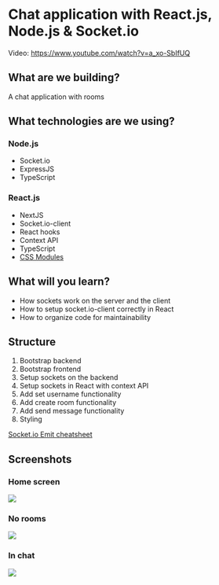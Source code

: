 # Chat application with React.js, Node.js & Socket.io

Video: https://www.youtube.com/watch?v=a_xo-SbIfUQ

## What are we building?
A chat application with rooms

## What technologies are we using?
### Node.js
- Socket.io
- ExpressJS
- TypeScript

### React.js
- NextJS
- Socket.io-client
- React hooks
- Context API
- TypeScript
- [CSS Modules](https://nextjs.org/docs/basic-features/built-in-css-support#adding-component-level-css)

## What will you learn?
- How sockets work on the server and the client
- How to setup socket.io-client correctly in React
- How to organize code for maintainability

## Structure
1. Bootstrap backend
2. Bootstrap frontend
3. Setup sockets on the backend
4. Setup sockets in React with context API
5. Add set username functionality
6. Add create room functionality
7. Add send message functionality
8. Styling

[Socket.io Emit cheatsheet](https://socket.io/docs/v3/emit-cheatsheet/index.html)

## Screenshots
### Home screen
![](./screenshots/1.png)
### No rooms
![](./screenshots/2.png)
### In chat
![](./screenshots/3.png)

